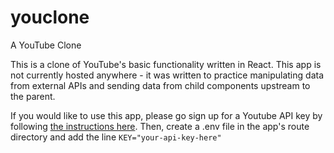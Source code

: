 # youclone
A YouTube Clone


This is a clone of YouTube's basic functionality written in React. This app is not currently hosted anywhere - it was written to practice manipulating data from external APIs and sending data from child components upstream to the parent.

If you would like to use this app, please go sign up for a Youtube API key by following [the instructions here](https://developers.google.com/youtube/v3/getting-started). Then, create a .env file in the app's route directory and add the line `KEY="your-api-key-here"`

